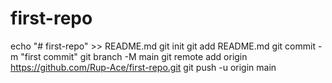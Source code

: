 # first-repo
echo "# first-repo" >> README.md
git init
git add README.md
git commit -m "first commit"
git branch -M main
git remote add origin https://github.com/Rup-Ace/first-repo.git
git push -u origin main
